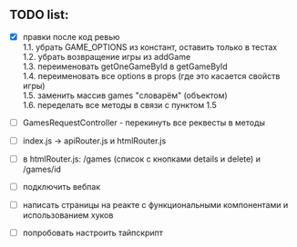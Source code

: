 ## TODO list:
- [x] правки после код ревью  
1.1. убрать GAME_OPTIONS из констант, оставить только в тестах  
1.2. убрать возвращение игры из addGame  
1.3. переименовать getOneGameById в getGameById  
1.4. переименовать все options в props (где это касается свойств игры)  
1.5. заменить массив games "словарём" (объектом)  
1.6. переделать все методы в связи с пунктом 1.5  

- [ ] GamesRequestController - перекинуть все реквесты в методы  
- [ ] index.js -> apiRouter.js и htmlRouter.js  
- [ ] в htmlRouter.js: /games (список с кнопками details и delete) и /games/id  
- [ ] подключить вебпак  
- [ ] написать страницы на реакте с функциональными компонентами и использованием хуков  
- [ ] попробовать настроить тайпскрипт  